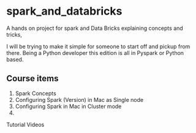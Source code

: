 # spark_and_databricks

A hands on project for  spark and Data Bricks explaining concepts and tricks,

I will be trying to make it simple for someone to start off and pickup from there. 
Being a Python developer this edition is all in Pyspark or Python based.


## Course items

1. Spark Concepts  
2. Configuring Spark (Version) in Mac as Single node 
3. Configuring Spark in Mac in Cluster mode
4.






Tutorial Videos 

